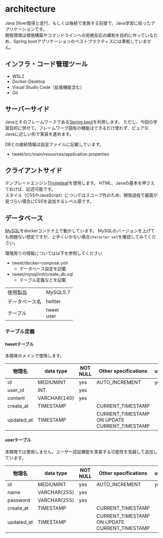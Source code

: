 # architecture

Java Silver取得と並行、もしくは後続で実施する前提で、Java学習に絞ったアプリケーションです。  
開発環境は環境構築やコマンドラインへの拒絶反応の緩和を目的に作っているため、Spring bootアプリケーションのベストプラクティスには準拠していません。

## インフラ・コード管理ツール

- WSL2
- Docker-Desktop
- Visual Studio Code（拡張機能含む）
- Git

## サーバーサイド

Javaとそのフレームワークである[Spring boot](https://spring.io/projects/spring-boot)を利用します。
ただし、今回の学習目的に併せて、フレームワーク固有の機能はできるだけ使わず、ピュアなJavaに近しい形で実装を進めます。

DBとの接続情報は設定ファイルに記載しています。

- tweet/src/main/resources/application.properties

## クライアントサイド

テンプレートエンジン[Thymeleaf](https://www.thymeleaf.org/doc/tutorials/3.0/usingthymeleaf_ja.html)を使用します。
HTML、Javaの基本を押さえておけば、記述可能です。  
スタイル（CSSやJavaScript）についてはスコープ外のため、開発過程で画面が見づらい場合にCSSを追加するレベル感です。

## データベース

[MySQL](https://www.mysql.com/jp/)をdockerコンテナ上で動かしています。
MySQLのバージョンを上げても問題ない想定ですが、上手くいかない場合`character set`を確認してみてください。

環境周りの情報については以下を参照してください

- tweet/docker-compose.yml
  - データベース設定を記載
- tweet/mysql/init/create_db.sql
  - テーブル定義などを記載

|||
|--|--|
|使用製品|MySQL5.7|
|データベース名|twitter|
|テーブル|tweet<br>user|

### テーブル定義

#### tweetテーブル

本開発のメインで使用します。

|物理名|data type|NOT NULL|Other specifications|uniq|
|---|---|---|---|---|
|id|MEDIUMINT|yes|AUTO_INCREMENT|yes|
|user_id|INT|yes|||
|content|VARCHAR(140)|yes|||
|create_at|TIMESTAMP||CURRENT_TIMESTAMP||
|updated_at|TIMESTAMP||CURRENT_TIMESTAMP ON UPDATE CURRENT_TIMESTAMP||

#### userテーブル

本開発では使用しません。ユーザー認証機能を実装する可能性を見越して追加しています。

|物理名|data type|NOT NULL|Other specifications|uniq|
|---|---|---|---|---|
|id|MEDIUMINT|yes|AUTO_INCREMENT|yes|
|name|VARCHAR(255)|yes|||
|password|VARCHAR(255)|yes|||
|create_at|TIMESTAMP||CURRENT_TIMESTAMP||
|updated_at|TIMESTAMP||CURRENT_TIMESTAMP ON UPDATE CURRENT_TIMESTAMP||
